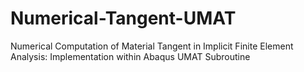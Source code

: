 # Numerical-Tangent-UMAT
Numerical Computation of Material Tangent in Implicit Finite Element Analysis: Implementation within Abaqus UMAT Subroutine
